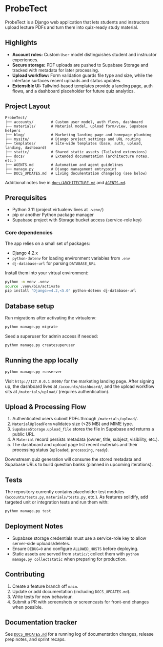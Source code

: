 # ProbeTect

ProbeTect is a Django web application that lets students and instructors upload lecture PDFs and turn them into quiz-ready study material. 

## Highlights
- **Account roles:** Custom `User` model distinguishes student and instructor experiences.
- **Secure storage:** PDF uploads are pushed to Supabase Storage and tracked with metadata for later processing.
- **Upload workflow:** Form validation guards file type and size, while the interface surfaces recent uploads and status updates.
- **Extensible UI:** Tailwind-based templates provide a landing page, auth flows, and a dashboard placeholder for future quiz analytics.

## Project Layout
```
ProbeTect/
├── accounts/        # Custom user model, auth flows, dashboard
├── materials/       # Material model, upload form/view, Supabase helpers
├── blog/            # Marketing landing page and homepage plumbing
├── mysite/          # Django project settings and URL routing
├── templates/       # Site-wide templates (base, auth, upload, landing, dashboard)
├── static/          # Shared static assets (Tailwind extensions)
├── docs/            # Extended documentation (architecture notes, etc.)
├── AGENTS.md        # Automation and agent guidelines
├── manage.py        # Django management entrypoint
└── DOCS_UPDATES.md  # Living documentation changelog (see below)
```
Additional notes live in [`docs/ARCHITECTURE.md`](docs/ARCHITECTURE.md) and [`AGENTS.md`](AGENTS.md).

## Prerequisites
- Python 3.11 (project virtualenv lives at `.venv/`)
- pip or another Python package manager
- Supabase project with Storage bucket access (service-role key)

### Core dependencies
The app relies on a small set of packages:
- Django 4.2.x
- `python-dotenv` for loading environment variables from `.env`
- `dj-database-url` for parsing `DATABASE_URL`

Install them into your virtual environment:

```bash
python -m venv .venv
source .venv/bin/activate
pip install "Django>=4.2,<5.0" python-dotenv dj-database-url
```

## Database setup
Run migrations after activating the virtualenv:

```bash
python manage.py migrate
```

Seed a superuser for admin access if needed:

```bash
python manage.py createsuperuser
```

## Running the app locally
```bash
python manage.py runserver
```
Visit `http://127.0.0.1:8000/` for the marketing landing page. After signing up, the dashboard lives at `/accounts/dashboard/`, and the upload workflow sits at `/materials/upload/` (requires authentication).

## Upload & Processing Flow
1. Authenticated users submit PDFs through `/materials/upload/`.
2. `MaterialUploadForm` validates size (<25 MB) and MIME type.
3. `SupabaseStorage.upload_file` stores the file in Supabase and returns a public URL.
4. A `Material` record persists metadata (owner, title, subject, visibility, etc.).
5. The dashboard and upload page list recent materials and their processing status (`uploaded`, `processing`, `ready`).

Downstream quiz generation will consume the stored metadata and Supabase URLs to build question banks (planned in upcoming iterations).

## Tests
The repository currently contains placeholder test modules (`accounts/tests.py`, `materials/tests.py`, etc.). As features solidify, add targeted unit or integration tests and run them with:

```bash
python manage.py test
```

## Deployment Notes
- Supabase storage credentials must use a service-role key to allow server-side uploads/deletes.
- Ensure `DEBUG=0` and configure `ALLOWED_HOSTS` before deploying.
- Static assets are served from `static/`; collect them with `python manage.py collectstatic` when preparing for production.

## Contributing
1. Create a feature branch off `main`.
2. Update or add documentation (including `DOCS_UPDATES.md`).
3. Write tests for new behaviour.
4. Submit a PR with screenshots or screencasts for front-end changes when possible.

## Documentation tracker
See [`DOCS_UPDATES.md`](DOCS_UPDATES.md) for a running log of documentation changes, release prep notes, and sprint recaps.

